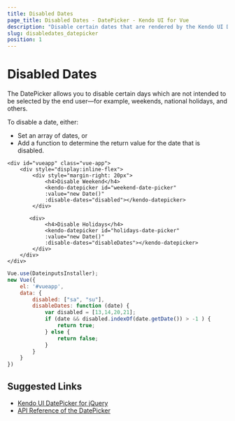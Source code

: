 ```yaml
---
title: Disabled Dates
page_title: Disabled Dates - DatePicker - Kendo UI for Vue
description: "Disable certain dates that are rendered by the Kendo UI DatePicker wrapper for Vue."
slug: disabledates_datepicker
position: 1
---
```


# Disabled Dates

The DatePicker allows you to disable certain days which are not intended to be selected by the end user&mdash;for example, weekends, national holidays, and others.

To disable a date, either:

* Set an array of dates, or
* Add a function to determine the return value for the date that is disabled.

```html-preview
<div id="vueapp" class="vue-app">
    <div style="display:inline-flex">
        <div style="margin-right: 20px">
            <h4>Disable Weekend</h4>
            <kendo-datepicker id="weekend-date-picker"
            :value="new Date()"
            :disable-dates="disabled"></kendo-datepicker>
        </div>

       <div>
            <h4>Disable Holidays</h4>
            <kendo-datepicker id="holidays-date-picker"
            :value="new Date()"
            :disable-dates="disableDates"></kendo-datepicker>
        </div>
    </div>    
</div>
```
```js
Vue.use(DateinputsInstaller);
new Vue({
	el: '#vueapp',
    data: {
        disabled: ["sa", "su"],
        disableDates: function (date) {
            var disabled = [13,14,20,21];
            if (date && disabled.indexOf(date.getDate()) > -1 ) {
                return true;
            } else {
                return false;
            }
        }
    }
})        
```

## Suggested Links

* [Kendo UI DatePicker for jQuery](https://docs.telerik.com/kendo-ui/controls/editors/datepicker/overview)
* [API Reference of the DatePicker](https://docs.telerik.com/kendo-ui/api/javascript/ui/datepicker)
